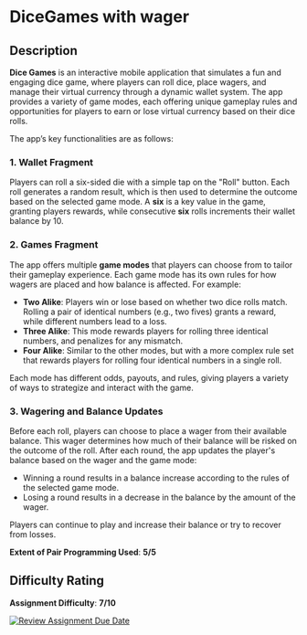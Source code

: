 # DiceGames with wager

## Description 

**Dice Games** is an interactive mobile application that simulates a fun and engaging dice game, where players can roll dice, place wagers, and manage their virtual currency through a dynamic wallet system. The app provides a variety of game modes, each offering unique gameplay rules and opportunities for players to earn or lose virtual currency based on their dice rolls.

The app’s key functionalities are as follows:

### 1. **Wallet Fragment**
   Players can roll a six-sided die with a simple tap on the "Roll" button. Each roll generates a random result, which is then used to determine the outcome based on the selected game mode. A **six** is a key value in the game, granting players rewards, while consecutive **six** rolls increments their wallet balance by 10.

### 2. **Games Fragment**
   The app offers multiple **game modes** that players can choose from to tailor their gameplay experience. Each game mode has its own rules for how wagers are placed and how balance is affected. For example:
   - **Two Alike**: Players win or lose based on whether two dice rolls match. Rolling a pair of identical numbers (e.g., two fives) grants a reward, while different numbers lead to a loss.
   - **Three Alike**: This mode rewards players for rolling three identical numbers, and penalizes for any mismatch.
   - **Four Alike**: Similar to the other modes, but with a more complex rule set that rewards players for rolling four identical numbers in a single roll.

   Each mode has different odds, payouts, and rules, giving players a variety of ways to strategize and interact with the game.

### 3. **Wagering and Balance Updates**
   Before each roll, players can choose to place a wager from their available balance. This wager determines how much of their balance will be risked on the outcome of the roll. After each round, the app updates the player's balance based on the wager and the game mode:
   - Winning a round results in a balance increase according to the rules of the selected game mode.
   - Losing a round results in a decrease in the balance by the amount of the wager.
   
   Players can continue to play and increase their balance or try to recover from losses.


**Extent of Pair Programming Used**: **5/5** 


## Difficulty Rating

**Assignment Difficulty**: **7/10** 

[![Review Assignment Due Date](https://classroom.github.com/assets/deadline-readme-button-22041afd0340ce965d47ae6ef1cefeee28c7c493a6346c4f15d667ab976d596c.svg)](https://classroom.github.com/a/h3RlyAsJ)
